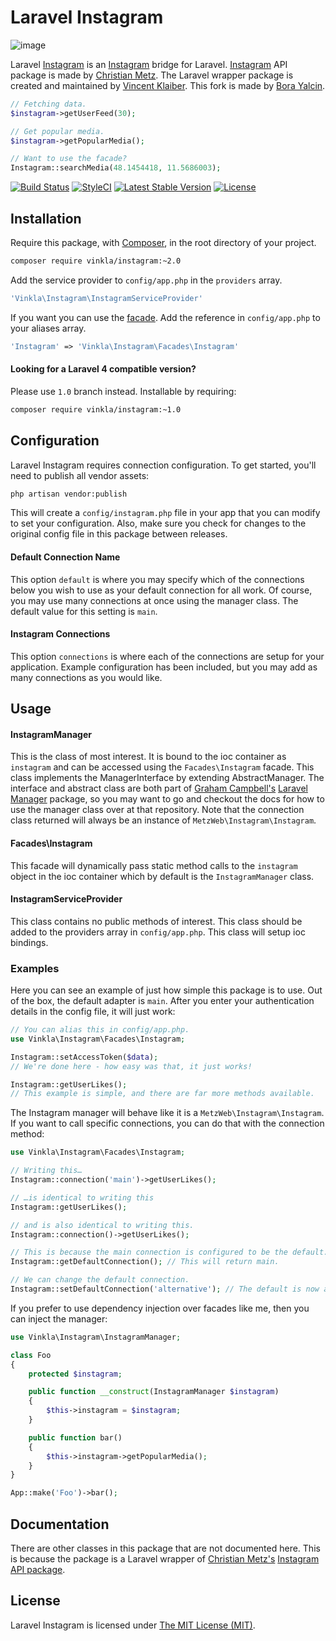 Laravel Instagram
=================
![image](https://raw.githubusercontent.com/vinkla/vinkla.github.io/master/images/laravel-instagram.png)

Laravel [Instagram](http://instagram.com/developer) is an [Instagram](http://instagram.com/developer) bridge for Laravel. [Instagram](http://instagram.com/developer) API package is made by [Christian Metz](https://github.com/cosenary/Instagram-PHP-API). The Laravel wrapper package is created and maintained by [Vincent Klaiber](https://github.com/vinkla). This fork is made by [Bora Yalcin](https://github.com/borantula/).


```php
// Fetching data.
$instagram->getUserFeed(30);

// Get popular media.
$instagram->getPopularMedia();

// Want to use the facade?
Instagram::searchMedia(48.1454418, 11.5686003);
```

[![Build Status](https://img.shields.io/travis/vinkla/instagram/master.svg?style=flat)](https://travis-ci.org/vinkla/instagram)
[![StyleCI](https://styleci.io/repos/15844313/shield?style=flat)](https://styleci.io/repos/15844313)
[![Latest Stable Version](http://img.shields.io/packagist/v/vinkla/instagram.svg?style=flat)](https://packagist.org/packages/vinkla/instagram)
[![License](https://img.shields.io/packagist/l/vinkla/instagram.svg?style=flat)](https://packagist.org/packages/vinkla/instagram)

## Installation
Require this package, with [Composer](https://getcomposer.org/), in the root directory of your project.

```bash
composer require vinkla/instagram:~2.0
```

Add the service provider to ```config/app.php``` in the `providers` array.

```php
'Vinkla\Instagram\InstagramServiceProvider'
```

If you want you can use the [facade](http://laravel.com/docs/facades). Add the reference in ```config/app.php``` to your aliases array.

```php
'Instagram' => 'Vinkla\Instagram\Facades\Instagram'
```

#### Looking for a Laravel 4 compatible version?

Please use `1.0` branch instead. Installable by requiring:

```bash
composer require vinkla/instagram:~1.0
```

## Configuration

Laravel Instagram requires connection configuration. To get started, you'll need to publish all vendor assets:

```bash
php artisan vendor:publish
```

This will create a `config/instagram.php` file in your app that you can modify to set your configuration. Also, make sure you check for changes to the original config file in this package between releases.

#### Default Connection Name

This option `default` is where you may specify which of the connections below you wish to use as your default connection for all work. Of course, you may use many connections at once using the manager class. The default value for this setting is `main`.

#### Instagram Connections

This option `connections` is where each of the connections are setup for your application. Example configuration has been included, but you may add as many connections as you would like.

## Usage

#### InstagramManager

This is the class of most interest. It is bound to the ioc container as `instagram` and can be accessed using the `Facades\Instagram` facade. This class implements the ManagerInterface by extending AbstractManager. The interface and abstract class are both part of [Graham Campbell's](https://github.com/GrahamCampbell) [Laravel Manager](https://github.com/GrahamCampbell/Laravel-Manager) package, so you may want to go and checkout the docs for how to use the manager class over at that repository. Note that the connection class returned will always be an instance of `MetzWeb\Instagram\Instagram`.

#### Facades\Instagram

This facade will dynamically pass static method calls to the `instagram` object in the ioc container which by default is the `InstagramManager` class.

#### InstagramServiceProvider

This class contains no public methods of interest. This class should be added to the providers array in `config/app.php`. This class will setup ioc bindings.

### Examples
Here you can see an example of just how simple this package is to use. Out of the box, the default adapter is `main`. After you enter your authentication details in the config file, it will just work:

```php
// You can alias this in config/app.php.
use Vinkla\Instagram\Facades\Instagram;

Instagram::setAccessToken($data);
// We're done here - how easy was that, it just works!

Instagram::getUserLikes();
// This example is simple, and there are far more methods available.
```

The Instagram manager will behave like it is a `MetzWeb\Instagram\Instagram`. If you want to call specific connections, you can do that with the connection method:

```php
use Vinkla\Instagram\Facades\Instagram;

// Writing this…
Instagram::connection('main')->getUserLikes();

// …is identical to writing this
Instagram::getUserLikes();

// and is also identical to writing this.
Instagram::connection()->getUserLikes();

// This is because the main connection is configured to be the default.
Instagram::getDefaultConnection(); // This will return main.

// We can change the default connection.
Instagram::setDefaultConnection('alternative'); // The default is now alternative.
```

If you prefer to use dependency injection over facades like me, then you can inject the manager:

```php
use Vinkla\Instagram\InstagramManager;

class Foo
{
	protected $instagram;

	public function __construct(InstagramManager $instagram)
	{
		$this->instagram = $instagram;
	}

	public function bar()
	{
		$this->instagram->getPopularMedia();
	}
}

App::make('Foo')->bar();
```

## Documentation
There are other classes in this package that are not documented here. This is because the package is a Laravel wrapper of [Christian Metz's](https://github.com/cosenary) [Instagram API package](https://github.com/cosenary/Instagram-PHP-API).

## License

Laravel Instagram is licensed under [The MIT License (MIT)](LICENSE).
